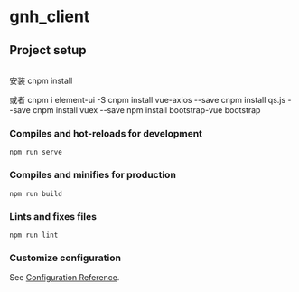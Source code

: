 # gnh_client

## Project setup
```
```
安装
cnpm install

或者
cnpm i element-ui -S
cnpm install vue-axios --save
cnpm install qs.js --save
cnpm install vuex --save
npm install bootstrap-vue bootstrap

### Compiles and hot-reloads for development
```
npm run serve
```

### Compiles and minifies for production
```
npm run build
```

### Lints and fixes files
```
npm run lint
```

### Customize configuration
See [Configuration Reference](https://cli.vuejs.org/config/).
